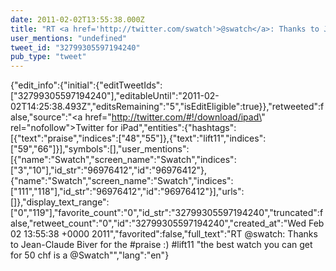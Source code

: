 ```yaml
---
date: 2011-02-02T13:55:38.000Z
title: "RT <a href='http://twitter.com/swatch'>@swatch</a>: Thanks to Jean-Claude Biver for the #praise :) #lift11 the best watch you can get for 50 chf is a <a href='http://twitter.com/Swatch'>@Swatch</a>″"
user_mentions: "undefined"
tweet_id: "32799305597194240"
pub_type: "tweet"
---
```

{"edit_info":{"initial":{"editTweetIds":["32799305597194240"],"editableUntil":"2011-02-02T14:25:38.493Z","editsRemaining":"5","isEditEligible":true}},"retweeted":false,"source":"<a href=\"http://twitter.com/#!/download/ipad\" rel=\"nofollow\">Twitter for iPad</a>","entities":{"hashtags":[{"text":"praise","indices":["48","55"]},{"text":"lift11","indices":["59","66"]}],"symbols":[],"user_mentions":[{"name":"Swatch","screen_name":"Swatch","indices":["3","10"],"id_str":"96976412","id":"96976412"},{"name":"Swatch","screen_name":"Swatch","indices":["111","118"],"id_str":"96976412","id":"96976412"}],"urls":[]},"display_text_range":["0","119"],"favorite_count":"0","id_str":"32799305597194240","truncated":false,"retweet_count":"0","id":"32799305597194240","created_at":"Wed Feb 02 13:55:38 +0000 2011","favorited":false,"full_text":"RT @swatch: Thanks to Jean-Claude Biver for the #praise :) #lift11 \"the best watch you can get for 50 chf is a @Swatch\"","lang":"en"}
